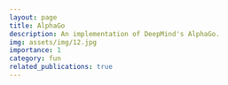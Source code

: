 ```yaml
---
layout: page
title: AlphaGo
description: An implementation of DeepMind's AlphaGo.
img: assets/img/12.jpg
importance: 1
category: fun
related_publications: true
---
```

